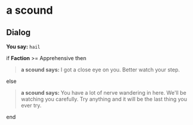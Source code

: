 # a scound


## Dialog

**You say:** `hail`



if **Faction** >= Apprehensive then



>**a scound says:** I got a close eye on you.  Better watch your step.


else



>**a scound says:** You have a lot of nerve wandering in here.  We'll be watching you carefully.  Try anything and it will be the last thing you ever try.

end
